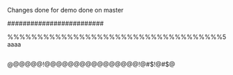 Changes done for demo
done on master

#########################

%%%%%%%%%%%%%%%%%%%%%%%%%%%%%%%%%%%%5
aaaa
##
@@@@@@!@@@@@@@@@@@@@@@@!@#$!@#$@
